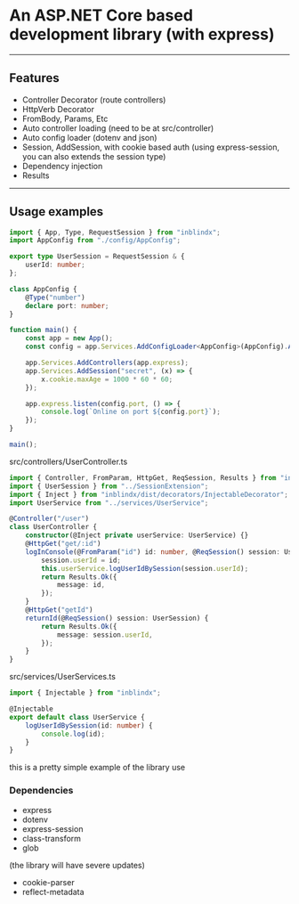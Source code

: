 # An ASP.NET Core based development library (with express)
---
## Features
- Controller Decorator (route controllers)
- HttpVerb Decorator
- FromBody, Params, Etc
- Auto controller loading (need to be at src/controller)
- Auto config loader (dotenv and json)
- Session, AddSession, with cookie based auth (using express-session, you can also extends the session type)
- Dependency injection
- Results
---
## Usage examples
```ts
import { App, Type, RequestSession } from "inblindx";
import AppConfig from "./config/AppConfig";

export type UserSession = RequestSession & {
    userId: number;
};

class AppConfig {
    @Type("number")
    declare port: number;
}

function main() {
    const app = new App();
    const config = app.Services.AddConfigLoader<AppConfig>(AppConfig).AddDotEnvConfig().Build();

    app.Services.AddControllers(app.express);
    app.Services.AddSession("secret", (x) => {
        x.cookie.maxAge = 1000 * 60 * 60;
    });

    app.express.listen(config.port, () => {
        console.log(`Online on port ${config.port}`);
    });
}

main();
```


src/controllers/UserController.ts

```ts
import { Controller, FromParam, HttpGet, ReqSession, Results } from "inblindx";
import { UserSession } from "../SessionExtension";
import { Inject } from "inblindx/dist/decorators/InjectableDecorator";
import UserService from "../services/UserService";

@Controller("/user")
class UserController {
    constructor(@Inject private userService: UserService) {}
    @HttpGet("get/:id")
    logInConsole(@FromParam("id") id: number, @ReqSession() session: UserSession) {
        session.userId = id;
        this.userService.logUserIdBySession(session.userId);
        return Results.Ok({
            message: id,
        });
    }
    @HttpGet("getId")
    returnId(@ReqSession() session: UserSession) {
        return Results.Ok({
            message: session.userId,
        });
    }
}
```
src/services/UserServices.ts

```ts
import { Injectable } from "inblindx";

@Injectable
export default class UserService {
    logUserIdBySession(id: number) {
        console.log(id);
    }
}
```

this is a pretty simple example of the library use

### Dependencies
- express
- dotenv
- express-session
- class-transform
- glob

(the library will have severe updates)
- cookie-parser
- reflect-metadata
